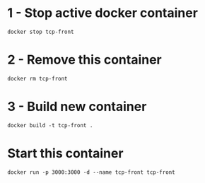 # 1 - Stop active docker container

`docker stop tcp-front`

# 2 - Remove this container

`docker rm tcp-front`

# 3 - Build new container

`docker build -t tcp-front .`

# Start this container

`docker run -p 3000:3000 -d --name tcp-front tcp-front`